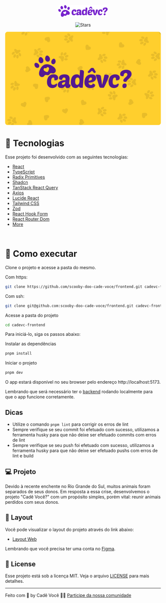 <p align="center">
  <img alt="Letmeask" src=".github/assets/logo.svg" width="160px">
</p>

<p align="center">  
  <img src="https://img.shields.io/github/stars/scooby-doo-cade-voce/frontend?label=stars&message=MIT&color=8257E5&labelColor=000000" alt="Stars" />
</p>

<img alt="Letmeask" src=".github/assets/cover.png" />

<br>

# 🧪 Tecnologias

Esse projeto foi desenvolvido com as seguintes tecnologias:

- [React](https://reactjs.org)
- [TypeScript](https://www.typescriptlang.org/)
- [Radix Primitives](https://www.radix-ui.com/primitives)
- [Shadcn](https://ui.shadcn.com/)
- [TanStack React Query](https://tanstack.com/query/latest)
- [Axios](https://axios-http.com/ptbr/docs/intro)
- [Lucide React](https://lucide.dev/)
- [Tailwind CSS](https://tailwindcss.com/)
- [Zod](https://zod.dev/)
- [React Hook Form](https://react-hook-form.com/)
- [React Router Dom](https://reactrouter.com/en/main)
- [More](./package.json)

<br>

# 🚀 Como executar

Clone o projeto e acesse a pasta do mesmo.

Com https:
```bash
git clone https://github.com/scooby-doo-cade-voce/frontend.git cadevc-frontend
```

Com ssh:
```bash
git clone git@github.com:scooby-doo-cade-voce/frontend.git cadevc-frontend
```

Acesse a pasta do projeto
```bash
cd cadevc-frontend
```

Para iniciá-lo, siga os passos abaixo:

Instalar as dependências
```bash
pnpm install
```

Iniciar o projeto
```bash
pnpm dev
```
O app estará disponível no seu browser pelo endereço http://localhost:5173.

Lembrando que será necessário ter o [backend](https://github.com/scooby-doo-cade-voce/backend) rodando localmente para que o app funcione corretamente.

## Dicas
- Utilize o comando `pnpm lint` para corrigir os erros de lint
- Sempre verifique se seu commit foi efetuado com sucesso, utilizamos a ferramenta husky para que não deixe ser efetuado commits com erros de lint
- Sempre verifique se seu push foi efetuado com sucesso, utilizamos a ferramenta husky para que não deixe ser efetuado pushs com erros de lint e build

## 💻 Projeto

Devido à recente enchente no Rio Grande do Sul, muitos animais foram separados de seus donos. Em resposta a essa crise, desenvolvemos o projeto "Cadê Você?" com um propósito simples, porém vital: reunir animais perdidos com seus donos.

## 🔖 Layout

Você pode visualizar o layout do projeto através do link abaixo:

- [Layout Web](https://www.figma.com/design/yzQ2iQBZU7oLQVYT8uFQsC/%F0%9F%90%B6-Cad%C3%AA-Voc%C3%AA%3F?node-id=1103-1975&t=embXh78MeMxPGUAk-4) 

Lembrando que você precisa ter uma conta no [Figma](http://figma.com/).

## 📝 License

Esse projeto está sob a licença MIT. Veja o arquivo [LICENSE](LICENSE.md) para mais detalhes.

---

Feito com 💜 by Cadê Você 👋🏻 [Participe da nossa comunidade](https://discord.com/invite/Pr2BZmUG)